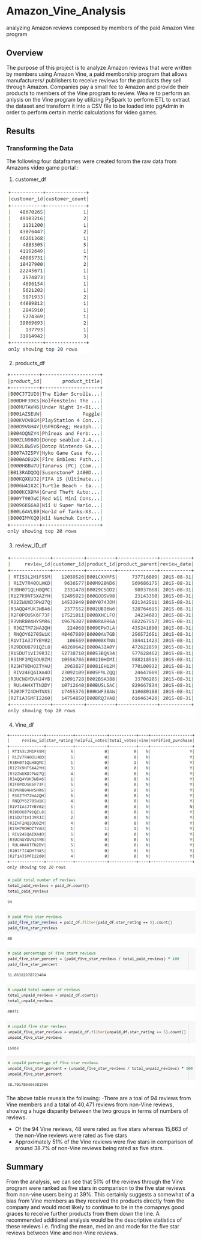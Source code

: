 # Amazon_Vine_Analysis
analyzing Amazon reviews composed by members of the paid Amazon Vine program

## Overview
The purpose of this project is to analyze Amazon reviews that were written by members using Amazon Vine, a paid memborship program that allows manufacturers/ publishers to receive reviews for the products they sell through Amazon. Companies pay a small fee to Amazon and provide their products to members of the Vine program to review. Wea re to perform an anlysis on the Vine program by utilizing PySpark to perform ETL to extract the dataset and transform it into a CSV file to be loaded into pgAdmin in order to perform certain metric calculations for video games.

## Results

### Transforming the Data

The following four dataframes were created forom the raw data from Amazons video game portal :

1. customer_df

![](Resources/customer.PNG)

2. products_df

![](Resources/products.PNG)

3. review_ID_df

![](Resources/review_id.PNG)

4. Vine_df

![](Resources/vine.PNG)

![](Resources/total_reviews_percentage.PNG)

The above table reveals the following:
-There are a toal of 94 reviews from Vine members and a total of 40,471 reviews from non-Vine reviews, showing a huge disparity between the two groups in terms of numbers of reviews.
- Of the 94 Vine reviews, 48 were rated as five stars whereas 15,663 of the non-Vine reviews were rated as five stars
- Approximately 51% of the Vine reviews were five stars in comparison of around 38.7% of non-Vine reviews being rated as five stars.

## Summary

From the analysis, we can see that 51% of the reviews through the Vine program were ranked as five stars in comparison to the five star reviews from non-vine users being at 39%. This certainly suggests a somewhat of a bias from Vine members as they received the products directly from the company and would most likely to continue to be in the comapnys good graces to receive further products from them down the line. A recommended additional analysis would be the descriptive statistics of these reviews i.e. finding the mean, median and mode for the five star reviews between Vine and non-Vine reviews.
